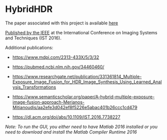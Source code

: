 # HybridHDR

The paper associated with this project is available [here](http://utopia.duth.gr/nmitiano/pdf/ist2016.pdf)

[Published by the IEEE](http://ieeexplore.ieee.org/document/7738227/?reload=true) at the International Conference on Imaging Systems and Techniques (IST 2016).


Additional publications:

- https://www.mdpi.com/2313-433X/5/3/32

- https://pubmed.ncbi.nlm.nih.gov/34460460/

- https://www.researchgate.net/publication/331361814_Multiple-Exposure_Image_Fusion_for_HDR_Image_Synthesis_Using_Learned_Analysis_Transformations

- https://www.semanticscholar.org/paper/A-hybrid-multiple-exposure-image-fusion-approach-Merianos-Mitianoudis/aa2efe3d042ef8f5226e5abac401b26ccc1cd479

- https://dl.acm.org/doi/abs/10.1109/IST.2016.7738227 

*Note: To run the GUI, you either need to have Matlab 2016 installed or you need to download and install the Matlab Compiler Runtime 2016*
